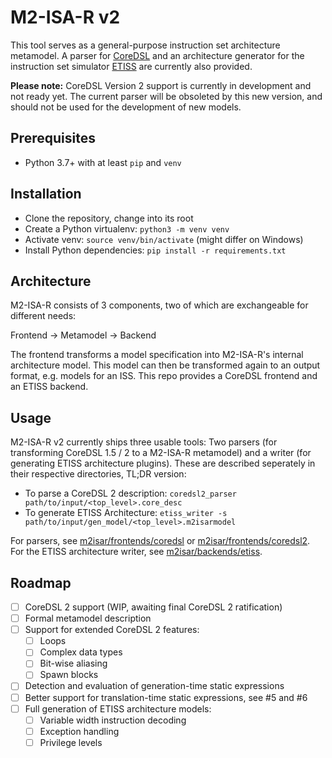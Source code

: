 # M2-ISA-R v2

This tool serves as a general-purpose instruction set architecture metamodel. A parser for [CoreDSL](https://github.com/Minres/CoreDSL/wiki/CoreDSL-2-programmer's-manual) and an architecture generator for the instruction set simulator [ETISS](https://github.com/tum-ei-eda/etiss) are currently also provided.

**Please note:** CoreDSL Version 2 support is currently in development and not ready yet. The current parser will be obsoleted by this new version, and should not be used for the development of new models.

## Prerequisites
- Python 3.7+ with at least `pip` and `venv`

## Installation
- Clone the repository, change into its root
- Create a Python virtualenv: `python3 -m venv venv`
- Activate venv: `source venv/bin/activate` (might differ on Windows)
- Install Python dependencies: `pip install -r requirements.txt`

## Architecture
M2-ISA-R consists of 3 components, two of which are exchangeable for different needs:

Frontend -> Metamodel -> Backend

The frontend transforms a model specification into M2-ISA-R's internal architecture model. This model can then be transformed again to an output format, e.g. models for an ISS. This repo provides a CoreDSL frontend and an ETISS backend.

## Usage
M2-ISA-R v2 currently ships three usable tools: Two parsers (for transforming CoreDSL 1.5 / 2 to a M2-ISA-R metamodel) and a writer (for generating ETISS architecture plugins). These are described seperately in their respective directories, TL;DR version:

- To parse a CoreDSL 2 description: `coredsl2_parser path/to/input/<top_level>.core_desc`
- To generate ETISS Architecture: `etiss_writer -s path/to/input/gen_model/<top_level>.m2isarmodel`

For parsers, see [m2isar/frontends/coredsl](m2isar/frontends/coredsl) or [m2isar/frontends/coredsl2](m2isar/frontends/coredsl2). For the ETISS architecture writer, see [m2isar/backends/etiss](m2isar/backends/etiss).

## Roadmap
- [ ] CoreDSL 2 support (WIP, awaiting final CoreDSL 2 ratification)
- [ ] Formal metamodel description
- [ ] Support for extended CoreDSL 2 features:
	- [ ] Loops
	- [ ] Complex data types
	- [ ] Bit-wise aliasing
	- [ ] Spawn blocks
- [ ] Detection and evaluation of generation-time static expressions
- [ ] Better support for translation-time static expressions, see #5 and #6
- [ ] Full generation of ETISS architecture models:
	- [ ] Variable width instruction decoding
	- [ ] Exception handling
	- [ ] Privilege levels